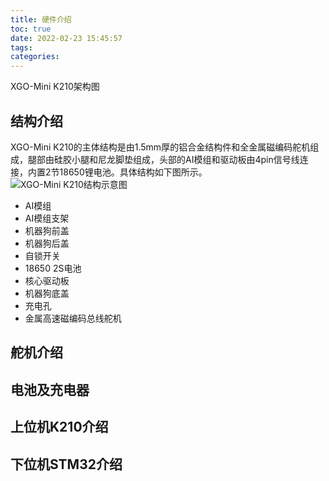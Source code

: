```yaml
---
title: 硬件介绍
toc: true
date: 2022-02-23 15:45:57
tags:
categories: 
---
```

XGO-Mini K210架构图


## 结构介绍
XGO-Mini K210的主体结构是由1.5mm厚的铝合金结构件和全金属磁编码舵机组成，腿部由硅胶小腿和尼龙脚垫组成，头部的AI模组和驱动板由4pin信号线连接，内置2节18650锂电池。具体结构如下图所示。
![XGO-Mini K210结构示意图](./jiegou.jpg)
- AI模组
- AI模组支架
- 机器狗前盖
- 机器狗后盖
- 自锁开关
- 18650 2S电池
- 核心驱动板
- 机器狗底盖
- 充电孔
- 金属高速磁编码总线舵机

## 舵机介绍

## 电池及充电器

## 上位机K210介绍

## 下位机STM32介绍

